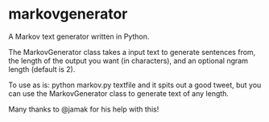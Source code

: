 markovgenerator
==============

A Markov text generator written in Python.

The MarkovGenerator class takes a input text to generate sentences from, the length of the output you want (in characters), and an optional ngram length (default is 2).

To use as is: python markov.py textfile and it spits out a good tweet, but you can use the MarkovGenerator class to generate text of any length.

Many thanks to @jamak for his help with this!
